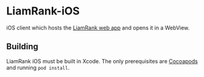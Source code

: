 # LiamRank-iOS

iOS client which hosts the [LiamRank web app](https://github.com/mail929/LiamRank) and opens it in a WebView.

## Building

LiamRank iOS must be built in Xcode. The only prerequisites are [Cocoapods](https://guides.cocoapods.org/using/getting-started.html) and running `pod install`.